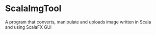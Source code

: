 # ScalaImgTool
A program that converts, manipulate and uploads image written in Scala and using ScalaFX GUI

